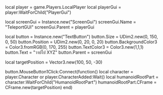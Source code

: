local player = game.Players.LocalPlayer
local playerGui = player:WaitForChild("PlayerGui")

local screenGui = Instance.new("ScreenGui")
screenGui.Name = "TeleportGUI"
screenGui.Parent = playerGui

local button = Instance.new("TextButton")
button.Size = UDim2.new(0, 150, 0, 50)
button.Position = UDim2.new(0, 20, 0, 20)
button.BackgroundColor3 = Color3.fromRGB(0, 170, 255)
button.TextColor3 = Color3.new(1,1,1)
button.Text = "วาปไป XYZ"
button.Parent = screenGui

local targetPosition = Vector3.new(100, 50, -30)

button.MouseButton1Click:Connect(function()
    local character = player.Character or player.CharacterAdded:Wait()
    local humanoidRootPart = character:WaitForChild("HumanoidRootPart")
    humanoidRootPart.CFrame = CFrame.new(targetPosition)
end)
